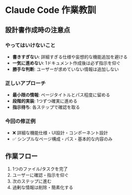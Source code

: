 # Claude Code 作業教訓

## 設計書作成時の注意点

### やってはいけないこと
- **書きすぎない**: 詳細すぎる仕様や妄想的な機能追加を避ける
- **一気に進めない**: 1ドキュメント作成後は必ず指示を仰ぐ
- **勝手な判断**: ユーザーが求めていない情報は追加しない

### 正しいアプローチ
- **最小限の情報**: ページタイトルとパス程度に留める
- **段階的実装**: 1つずつ確実に進める
- **指示待ち**: 各ステップで確認を取る

### 今回の修正例
- ❌ 詳細な機能仕様・UI設計・コンポーネント設計
- ✅ シンプルなページ構成・パス・基本的な内容のみ

## 作業フロー
1. 1つのファイル/タスクを完了
2. ユーザーに確認・指示を仰ぐ
3. 次のステップに進む
4. 過剰な情報は削除・簡素化する